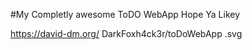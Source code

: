 #My Completly awesome ToDO WebApp Hope Ya Likey
<br />

https://david-dm.org/
DarkFoxh4ck3r/toDoWebApp
.svg 
